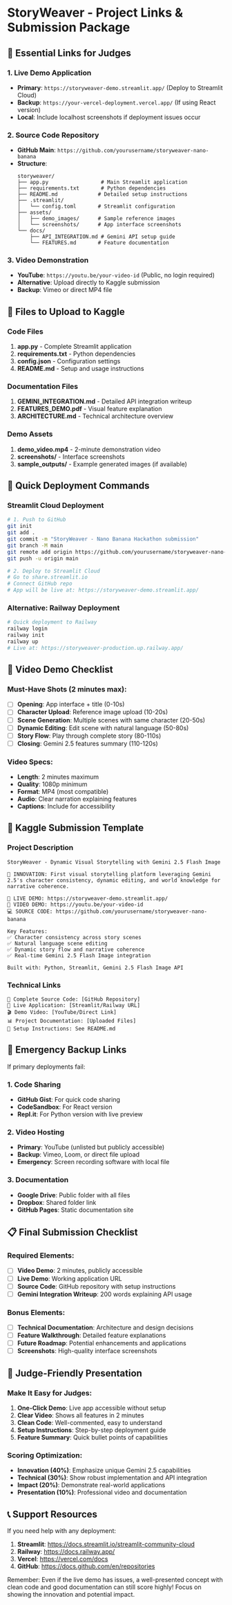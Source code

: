 # StoryWeaver - Project Links & Submission Package

## 🔗 Essential Links for Judges

### 1. **Live Demo Application**
- **Primary**: `https://storyweaver-demo.streamlit.app/` (Deploy to Streamlit Cloud)
- **Backup**: `https://your-vercel-deployment.vercel.app/` (If using React version)
- **Local**: Include localhost screenshots if deployment issues occur

### 2. **Source Code Repository**
- **GitHub Main**: `https://github.com/yourusername/storyweaver-nano-banana`
- **Structure**:
  ```
  storyweaver/
  ├── app.py                 # Main Streamlit application
  ├── requirements.txt       # Python dependencies
  ├── README.md             # Detailed setup instructions
  ├── .streamlit/
  │   └── config.toml       # Streamlit configuration
  ├── assets/
  │   ├── demo_images/      # Sample reference images
  │   └── screenshots/      # App interface screenshots
  └── docs/
      ├── API_INTEGRATION.md # Gemini API setup guide
      └── FEATURES.md       # Feature documentation
  ```

### 3. **Video Demonstration**
- **YouTube**: `https://youtu.be/your-video-id` (Public, no login required)
- **Alternative**: Upload directly to Kaggle submission
- **Backup**: Vimeo or direct MP4 file

## 📁 Files to Upload to Kaggle

### Code Files
1. **app.py** - Complete Streamlit application
2. **requirements.txt** - Python dependencies
3. **config.json** - Configuration settings
4. **README.md** - Setup and usage instructions

### Documentation Files
1. **GEMINI_INTEGRATION.md** - Detailed API integration writeup
2. **FEATURES_DEMO.pdf** - Visual feature explanation
3. **ARCHITECTURE.md** - Technical architecture overview

### Demo Assets
1. **demo_video.mp4** - 2-minute demonstration video
2. **screenshots/** - Interface screenshots
3. **sample_outputs/** - Example generated images (if available)

## 🎯 Quick Deployment Commands

### Streamlit Cloud Deployment
```bash
# 1. Push to GitHub
git init
git add .
git commit -m "StoryWeaver - Nano Banana Hackathon submission"
git branch -M main
git remote add origin https://github.com/yourusername/storyweaver-nano-banana.git
git push -u origin main

# 2. Deploy to Streamlit Cloud
# Go to share.streamlit.io
# Connect GitHub repo
# App will be live at: https://storyweaver-demo.streamlit.app/
```

### Alternative: Railway Deployment
```bash
# Quick deployment to Railway
railway login
railway init
railway up
# Live at: https://storyweaver-production.up.railway.app/
```

## 🎥 Video Demo Checklist

### Must-Have Shots (2 minutes max):
- [ ] **Opening**: App interface + title (0-10s)
- [ ] **Character Upload**: Reference image upload (10-20s)
- [ ] **Scene Generation**: Multiple scenes with same character (20-50s)
- [ ] **Dynamic Editing**: Edit scene with natural language (50-80s)
- [ ] **Story Flow**: Play through complete story (80-110s)
- [ ] **Closing**: Gemini 2.5 features summary (110-120s)

### Video Specs:
- **Length**: 2 minutes maximum
- **Quality**: 1080p minimum
- **Format**: MP4 (most compatible)
- **Audio**: Clear narration explaining features
- **Captions**: Include for accessibility

## 📝 Kaggle Submission Template

### Project Description
```
StoryWeaver - Dynamic Visual Storytelling with Gemini 2.5 Flash Image

🎯 INNOVATION: First visual storytelling platform leveraging Gemini 2.5's character consistency, dynamic editing, and world knowledge for narrative coherence.

🔗 LIVE DEMO: https://storyweaver-demo.streamlit.app/
🎥 VIDEO DEMO: https://youtu.be/your-video-id
💻 SOURCE CODE: https://github.com/yourusername/storyweaver-nano-banana

Key Features:
✅ Character consistency across story scenes
✅ Natural language scene editing
✅ Dynamic story flow and narrative coherence
✅ Real-time Gemini 2.5 Flash Image integration

Built with: Python, Streamlit, Gemini 2.5 Flash Image API
```

### Technical Links
```
📁 Complete Source Code: [GitHub Repository]
🚀 Live Application: [Streamlit/Railway URL]
🎬 Demo Video: [YouTube/Direct Link]
📊 Project Documentation: [Uploaded Files]
🔧 Setup Instructions: See README.md
```

## 🚨 Emergency Backup Links

If primary deployments fail:

### 1. **Code Sharing**
- **GitHub Gist**: For quick code sharing
- **CodeSandbox**: For React version
- **Repl.it**: For Python version with live preview

### 2. **Video Hosting**
- **Primary**: YouTube (unlisted but publicly accessible)
- **Backup**: Vimeo, Loom, or direct file upload
- **Emergency**: Screen recording software with local file

### 3. **Documentation**
- **Google Drive**: Public folder with all files
- **Dropbox**: Shared folder link
- **GitHub Pages**: Static documentation site

## 📋 Final Submission Checklist

### Required Elements:
- [ ] **Video Demo**: 2 minutes, publicly accessible
- [ ] **Live Demo**: Working application URL
- [ ] **Source Code**: GitHub repository with setup instructions
- [ ] **Gemini Integration Writeup**: 200 words explaining API usage

### Bonus Elements:
- [ ] **Technical Documentation**: Architecture and design decisions
- [ ] **Feature Walkthrough**: Detailed feature explanations
- [ ] **Future Roadmap**: Potential enhancements and applications
- [ ] **Screenshots**: High-quality interface screenshots

## 🎯 Judge-Friendly Presentation

### Make It Easy for Judges:
1. **One-Click Demo**: Live app accessible without setup
2. **Clear Video**: Shows all features in 2 minutes
3. **Clean Code**: Well-commented, easy to understand
4. **Setup Instructions**: Step-by-step deployment guide
5. **Feature Summary**: Quick bullet points of capabilities

### Scoring Optimization:
- **Innovation (40%)**: Emphasize unique Gemini 2.5 capabilities
- **Technical (30%)**: Show robust implementation and API integration
- **Impact (20%)**: Demonstrate real-world applications
- **Presentation (10%)**: Professional video and documentation

## 📞 Support Resources

If you need help with any deployment:
1. **Streamlit**: https://docs.streamlit.io/streamlit-community-cloud
2. **Railway**: https://docs.railway.app/
3. **Vercel**: https://vercel.com/docs
4. **GitHub**: https://docs.github.com/en/repositories

Remember: Even if the live demo has issues, a well-presented concept with clean code and good documentation can still score highly! Focus on showing the innovation and potential impact.